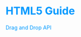<a href="http://quangkcao.github.io/HTML5-Guide/" style="color:#0099ff; text-decoration:none;"><h1>HTML5 Guide</h1></a>

<a href="http://quangkcao.github.io/HTML5-Guide/tutorials/drag-and-drop.html" style="color:#0099ff; text-decoration:none;">Drag and Drop API</a>